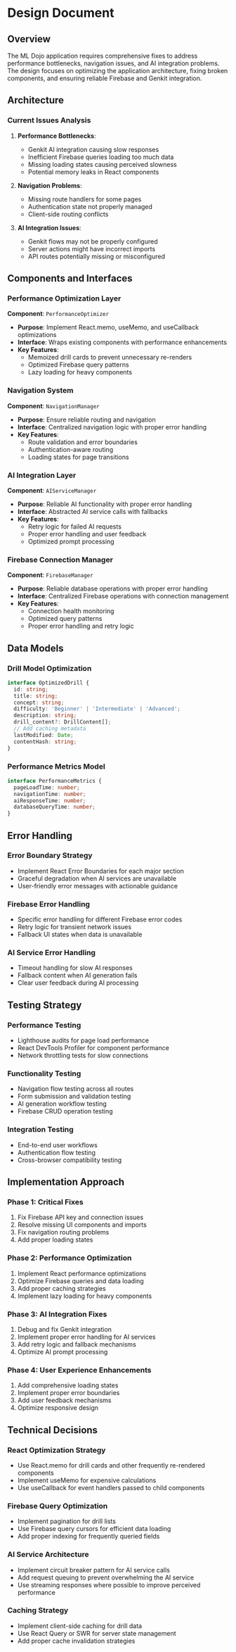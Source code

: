 # Design Document

## Overview

The ML Dojo application requires comprehensive fixes to address performance bottlenecks, navigation issues, and AI integration problems. The design focuses on optimizing the application architecture, fixing broken components, and ensuring reliable Firebase and Genkit integration.

## Architecture

### Current Issues Analysis

1. **Performance Bottlenecks**:
   - Genkit AI integration causing slow responses
   - Inefficient Firebase queries loading too much data
   - Missing loading states causing perceived slowness
   - Potential memory leaks in React components

2. **Navigation Problems**:
   - Missing route handlers for some pages
   - Authentication state not properly managed
   - Client-side routing conflicts

3. **AI Integration Issues**:
   - Genkit flows may not be properly configured
   - Server actions might have incorrect imports
   - API routes potentially missing or misconfigured

## Components and Interfaces

### Performance Optimization Layer

**Component**: `PerformanceOptimizer`
- **Purpose**: Implement React.memo, useMemo, and useCallback optimizations
- **Interface**: Wraps existing components with performance enhancements
- **Key Features**:
  - Memoized drill cards to prevent unnecessary re-renders
  - Optimized Firebase query patterns
  - Lazy loading for heavy components

### Navigation System

**Component**: `NavigationManager`
- **Purpose**: Ensure reliable routing and navigation
- **Interface**: Centralized navigation logic with proper error handling
- **Key Features**:
  - Route validation and error boundaries
  - Authentication-aware routing
  - Loading states for page transitions

### AI Integration Layer

**Component**: `AIServiceManager`
- **Purpose**: Reliable AI functionality with proper error handling
- **Interface**: Abstracted AI service calls with fallbacks
- **Key Features**:
  - Retry logic for failed AI requests
  - Proper error handling and user feedback
  - Optimized prompt processing

### Firebase Connection Manager

**Component**: `FirebaseManager`
- **Purpose**: Reliable database operations with proper error handling
- **Interface**: Centralized Firebase operations with connection management
- **Key Features**:
  - Connection health monitoring
  - Optimized query patterns
  - Proper error handling and retry logic

## Data Models

### Drill Model Optimization
```typescript
interface OptimizedDrill {
  id: string;
  title: string;
  concept: string;
  difficulty: 'Beginner' | 'Intermediate' | 'Advanced';
  description: string;
  drill_content?: DrillContent[];
  // Add caching metadata
  lastModified: Date;
  contentHash: string;
}
```

### Performance Metrics Model
```typescript
interface PerformanceMetrics {
  pageLoadTime: number;
  navigationTime: number;
  aiResponseTime: number;
  databaseQueryTime: number;
}
```

## Error Handling

### Error Boundary Strategy
- Implement React Error Boundaries for each major section
- Graceful degradation when AI services are unavailable
- User-friendly error messages with actionable guidance

### Firebase Error Handling
- Specific error handling for different Firebase error codes
- Retry logic for transient network issues
- Fallback UI states when data is unavailable

### AI Service Error Handling
- Timeout handling for slow AI responses
- Fallback content when AI generation fails
- Clear user feedback during AI processing

## Testing Strategy

### Performance Testing
- Lighthouse audits for page load performance
- React DevTools Profiler for component performance
- Network throttling tests for slow connections

### Functionality Testing
- Navigation flow testing across all routes
- Form submission and validation testing
- AI generation workflow testing
- Firebase CRUD operation testing

### Integration Testing
- End-to-end user workflows
- Authentication flow testing
- Cross-browser compatibility testing

## Implementation Approach

### Phase 1: Critical Fixes
1. Fix Firebase API key and connection issues
2. Resolve missing UI components and imports
3. Fix navigation routing problems
4. Add proper loading states

### Phase 2: Performance Optimization
1. Implement React performance optimizations
2. Optimize Firebase queries and data loading
3. Add proper caching strategies
4. Implement lazy loading for heavy components

### Phase 3: AI Integration Fixes
1. Debug and fix Genkit integration
2. Implement proper error handling for AI services
3. Add retry logic and fallback mechanisms
4. Optimize AI prompt processing

### Phase 4: User Experience Enhancements
1. Add comprehensive loading states
2. Implement proper error boundaries
3. Add user feedback mechanisms
4. Optimize responsive design

## Technical Decisions

### React Optimization Strategy
- Use React.memo for drill cards and other frequently re-rendered components
- Implement useMemo for expensive calculations
- Use useCallback for event handlers passed to child components

### Firebase Query Optimization
- Implement pagination for drill lists
- Use Firebase query cursors for efficient data loading
- Add proper indexing for frequently queried fields

### AI Service Architecture
- Implement circuit breaker pattern for AI service calls
- Add request queuing to prevent overwhelming the AI service
- Use streaming responses where possible to improve perceived performance

### Caching Strategy
- Implement client-side caching for drill data
- Use React Query or SWR for server state management
- Add proper cache invalidation strategies